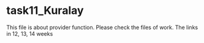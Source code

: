 # task11_Kuralay
This file is about provider function.
Please check the files of work.
The links in 12, 13, 14 weeks
